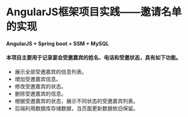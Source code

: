 # AngularJS框架项目实践——邀请名单的实现
#### AngularJS + Spring boot + SSM + MySQL   
#### 本项目主要用于记录宴会受邀嘉宾的姓名、电话和受邀状态，具有如下功能。
*	展示全部受邀嘉宾的信息列表。
*	增加受邀嘉宾信息。
*	修改受邀嘉宾的状态。
*	删除受邀嘉宾的信息。
*	根据受邀嘉宾的状态，展示不同状态的受邀嘉宾列表。
*	后端利用数据库存储数据，当页面更新数据依旧保留。
